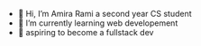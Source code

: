 - 👋 Hi, I’m Amira Rami a second year CS student
- 🌱 I’m currently learning web developement
- 🚀 aspiring to become a fullstack dev


